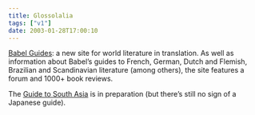 ```yaml
---
title: Glossolalia
tags: ["v1"]
date: 2003-01-28T17:00:10
---
```


[Babel Guides][1]: a new site for world literature in translation. As well as information about Babel&#8217;s guides to French, German, Dutch and Flemish, Brazilian and Scandinavian literature (among others), the site features a forum and 1000+ book reviews.

The [Guide to South Asia][2] is in preparation (but there&#8217;s still no sign of a Japanese guide).

[1]: http://babelguides.com/ "Bable Guides: World Literature in Translation"
[2]: http://babelguides.com/story/2002/11/18/1017/9655 "Babel South Asia Guide: First volume features Tamil, Kannada, Telugu and Malayalam"
